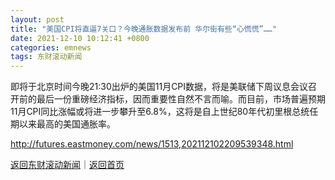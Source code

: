 ```yaml
---
layout: post
title: "美国CPI将直逼7关口？今晚通胀数据发布前 华尔街有些“心慌慌”……"
date: 2021-12-10 10:12:41 +0800
categories: emnews
tags: 东财滚动新闻
---
```


即将于北京时间今晚21:30出炉的美国11月CPI数据，将是美联储下周议息会议召开前的最后一份重磅经济指标，因而重要性自然不言而喻。而目前，市场普遍预期11月CPI同比涨幅或将进一步攀升至6.8%，这将是自上世纪80年代初里根总统任期以来最高的美国通胀率。

<http://futures.eastmoney.com/news/1513,202112102209539348.html>

[返回东财滚动新闻](//finews.withounder.com/emnews/)｜[返回首页](//finews.withounder.com/)